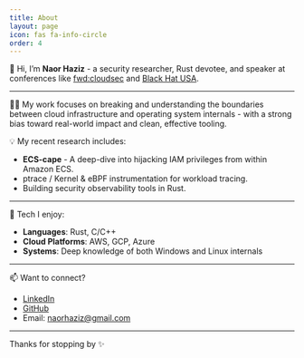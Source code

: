 ```yaml
---
title: About
layout: page
icon: fas fa-info-circle
order: 4
---
```


👋 Hi, I’m **Naor Haziz** - a security researcher, Rust devotee, and speaker at conferences like [fwd:cloudsec](https://fwdcloudsec.org) and [Black Hat USA](https://www.blackhat.com/us-25/briefings/schedule/#ecs-cape--hijacking-iam-privileges-in-amazon-ecs-45686).

---

🕵️‍♂️ My work focuses on breaking and understanding the boundaries between cloud infrastructure and operating system internals - with a strong bias toward real-world impact and clean, effective tooling.

💡 My recent research includes:

- **ECS-cape** - A deep-dive into hijacking IAM privileges from within Amazon ECS.
- ptrace / Kernel & eBPF instrumentation for workload tracing.
- Building security observability tools in Rust.

---

🧰 Tech I enjoy:
- **Languages**: Rust, C/C++
- **Cloud Platforms**: AWS, GCP, Azure
- **Systems**: Deep knowledge of both Windows and Linux internals

---

📫 Want to connect?

- [LinkedIn](https://www.linkedin.com/in/naorhaziz)
- [GitHub](https://github.com/naorhaziz)
- Email: naorhaziz@gmail.com

---

Thanks for stopping by ✨
